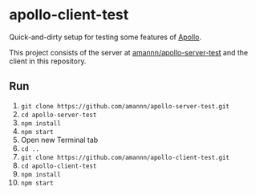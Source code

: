 # apollo-client-test

Quick-and-dirty setup for testing some features of [Apollo](http://apollostack.com).

This project consists of the server at [amannn/apollo-server-test](https://github.com/amannn/apollo-server-test) and the client in this repository.

## Run
1. `git clone https://github.com/amannn/apollo-server-test.git`
2. `cd apollo-server-test`
3. `npm install`
4. `npm start`
5. Open new Terminal tab
6. `cd ..`
7. `git clone https://github.com/amannn/apollo-client-test.git`
8. `cd apollo-client-test`
9. `npm install`
10. `npm start`
